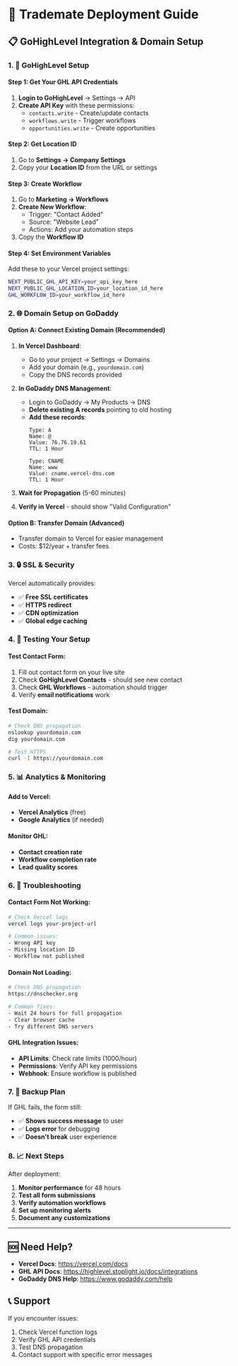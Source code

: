# 🚀 Trademate Deployment Guide

## 📋 GoHighLevel Integration & Domain Setup

### 1. 🔧 GoHighLevel Setup

#### Step 1: Get Your GHL API Credentials
1. **Login to GoHighLevel** → Settings → API
2. **Create API Key** with these permissions:
   - `contacts.write` - Create/update contacts
   - `workflows.write` - Trigger workflows
   - `opportunities.write` - Create opportunities

#### Step 2: Get Location ID
1. Go to **Settings → Company Settings**
2. Copy your **Location ID** from the URL or settings

#### Step 3: Create Workflow
1. Go to **Marketing → Workflows**
2. **Create New Workflow**:
   - Trigger: "Contact Added" 
   - Source: "Website Lead"
   - Actions: Add your automation steps
3. Copy the **Workflow ID**

#### Step 4: Set Environment Variables
Add these to your Vercel project settings:

```bash
NEXT_PUBLIC_GHL_API_KEY=your_api_key_here
NEXT_PUBLIC_GHL_LOCATION_ID=your_location_id_here
GHL_WORKFLOW_ID=your_workflow_id_here
```

### 2. 🌐 Domain Setup on GoDaddy

#### Option A: Connect Existing Domain (Recommended)

1. **In Vercel Dashboard**:
   - Go to your project → Settings → Domains
   - Add your domain (e.g., `yourdomain.com`)
   - Copy the DNS records provided

2. **In GoDaddy DNS Management**:
   - Login to GoDaddy → My Products → DNS
   - **Delete existing A records** pointing to old hosting
   - **Add these records**:
     ```
     Type: A
     Name: @
     Value: 76.76.19.61
     TTL: 1 Hour
     
     Type: CNAME  
     Name: www
     Value: cname.vercel-dns.com
     TTL: 1 Hour
     ```

3. **Wait for Propagation** (5-60 minutes)
4. **Verify in Vercel** - should show "Valid Configuration"

#### Option B: Transfer Domain (Advanced)
- Transfer domain to Vercel for easier management
- Costs: $12/year + transfer fees

### 3. 🔒 SSL & Security

Vercel automatically provides:
- ✅ **Free SSL certificates**
- ✅ **HTTPS redirect**
- ✅ **CDN optimization**
- ✅ **Global edge caching**

### 4. 🧪 Testing Your Setup

#### Test Contact Form:
1. Fill out contact form on your live site
2. Check **GoHighLevel Contacts** - should see new contact
3. Check **GHL Workflows** - automation should trigger
4. Verify **email notifications** work

#### Test Domain:
```bash
# Check DNS propagation
nslookup yourdomain.com
dig yourdomain.com

# Test HTTPS
curl -I https://yourdomain.com
```

### 5. 📊 Analytics & Monitoring

#### Add to Vercel:
- **Vercel Analytics** (free)
- **Google Analytics** (if needed)

#### Monitor GHL:
- **Contact creation rate**
- **Workflow completion rate**
- **Lead quality scores**

### 6. 🚨 Troubleshooting

#### Contact Form Not Working:
```bash
# Check Vercel logs
vercel logs your-project-url

# Common issues:
- Wrong API key
- Missing location ID
- Workflow not published
```

#### Domain Not Loading:
```bash
# Check DNS propagation
https://dnschecker.org

# Common fixes:
- Wait 24 hours for full propagation
- Clear browser cache
- Try different DNS servers
```

#### GHL Integration Issues:
- **API Limits**: Check rate limits (1000/hour)
- **Permissions**: Verify API key permissions
- **Webhook**: Ensure workflow is published

### 7. 🔄 Backup Plan

If GHL fails, the form still:
- ✅ **Shows success message** to user
- ✅ **Logs error** for debugging
- ✅ **Doesn't break** user experience

### 8. 📈 Next Steps

After deployment:
1. **Monitor performance** for 48 hours
2. **Test all form submissions**
3. **Verify automation workflows**
4. **Set up monitoring alerts**
5. **Document any customizations**

---

## 🆘 Need Help?

- **Vercel Docs**: https://vercel.com/docs
- **GHL API Docs**: https://highlevel.stoplight.io/docs/integrations
- **GoDaddy DNS Help**: https://www.godaddy.com/help

## 📞 Support

If you encounter issues:
1. Check Vercel function logs
2. Verify GHL API credentials
3. Test DNS propagation
4. Contact support with specific error messages
